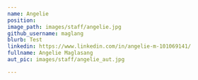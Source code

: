```yaml
---
name: Angelie
position:
image_path: images/staff/angelie.jpg
github_username: maglang
blurb: Test
linkedin: https://www.linkedin.com/in/angelie-m-101069141/
fullname: Angelie Maglasang
aut_pic: images/staff/angelie_aut.jpg

---
```

